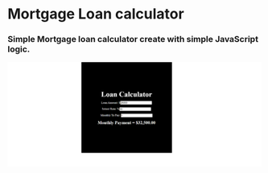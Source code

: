 # Mortgage Loan calculator

<h3>Simple Mortgage loan calculator create with simple JavaScript logic.</h3>

![](img/capture.PNG)



